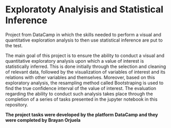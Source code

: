 # Exploratoty Analyisis and Statistical Inference

Project from DataCamp in which the skills needed to perform a visual and quantitative exploration analysis to then use statistical inference are put to the test.

The main goal of this project is to ensure the ability to conduct a visual and quantitative exploratory analysis upon which a value of interest is statistically inferred. This is done initially through the selection and cleaning of relevant data, followed by the visualization of variables of interest and its relations with other variables and themselves. Moreover, based on this exploratory analysis, the resampling method called Bootstraping is used to find the true confidence interval of the value of interest. The evaluation regarding the ability to conduct such analysis takes place through the completion of a series of tasks presented in the jupyter notebook in this repository.

**The project tasks were developed by the platform DataCamp and they were completed by Brayan Orjuela**
